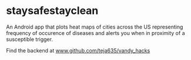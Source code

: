 # staysafestayclean
An Android app that plots heat maps of cities across the US representing frequency of occurence of diseases and alerts you when in proximity of a susceptible trigger. 

Find the backend at www.github.com/teja635/vandy_hacks
